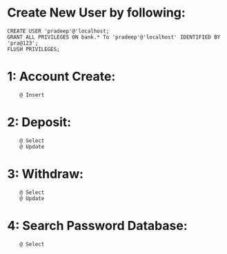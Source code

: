 # Create New User by following:
 
    CREATE USER 'pradeep'@'localhost;
    GRANT ALL PRIVILEGES ON bank.* To 'pradeep'@'localhost' IDENTIFIED BY 'pra@123';
    FLUSH PRIVILEGES;

# 1: Account Create: 
        @ Insert
# 2: Deposit:
        @ Select
        @ Update
# 3: Withdraw:
        @ Select
        @ Update
# 4: Search Password Database:
        @ Select
